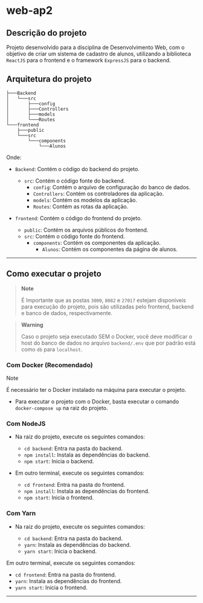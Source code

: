 # web-ap2

## Descrição do projeto

Projeto desenvolvido para a disciplina de Desenvolvimento Web, com o objetivo de criar um sistema de cadastro de alunos, utilizando a biblioteca ``ReactJS`` para o frontend e o framework ``ExpressJS`` para o backend.

## Arquitetura do projeto

```shell
├───Backend
│   └───src
│       ├───config
│       ├───Controllers
│       ├───models
│       └───Routes
└───frontend
    ├───public
    └───src
        └───components
            └───Alunos            
```

Onde:

- ``Backend``: Contém o código do backend do projeto.
    - ``src``: Contém o código fonte do backend.
        - ``config``: Contém o arquivo de configuração do banco de dados.
        - ``Controllers``: Contém os controladores da aplicação.
        - ``models``: Contém os modelos da aplicação.
        - ``Routes``: Contém as rotas da aplicação.

- ``frontend``: Contém o código do frontend do projeto.
    - ``public``: Contém os arquivos públicos do frontend.
    - ``src``: Contém o código fonte do frontend.
        - ``components``: Contém os componentes da aplicação.
            - ``Alunos``: Contém os componentes da página de alunos.

---

## Como executar o projeto

> **Note**
>
> É Importante que as postas ``3000``, ``8082`` e ``27017`` estejam disponíveis para execução do projeto, pois são utilizadas pelo frontend, backend e banco de dados, respectivamente.

> **Warning**
>
> Caso o projeto seja executado SEM o Docker, você deve modificar o host do banco de dados no arquivo ``backend/.env`` que por padrão está como ``db`` para ``localhost``.

### Com Docker (Recomendado)

>[!NOTE]
>
> É necessário ter o Docker instalado na máquina para executar o projeto.

- Para executar o projeto com o Docker, basta executar o comando ``docker-compose up`` na raiz do projeto.

### Com NodeJS

- Na raiz do projeto, execute os seguintes comandos:

    - ``cd backend``: Entra na pasta do backend.
    - ``npm install``: Instala as dependências do backend.
    - ``npm start``: Inicia o backend.

- Em outro terminal, execute os seguintes comandos:

    - ``cd frontend``: Entra na pasta do frontend.
    - ``npm install``: Instala as dependências do frontend.
    - ``npm start``: Inicia o frontend.


### Com Yarn

- Na raiz do projeto, execute os seguintes comandos:

    - ``cd backend``: Entra na pasta do backend.
    - ``yarn``: Instala as dependências do backend.
    - ``yarn start``: Inicia o backend.

Em outro terminal, execute os seguintes comandos:

- ``cd frontend``: Entra na pasta do frontend.
- ``yarn``: Instala as dependências do frontend.
- ``yarn start``: Inicia o frontend.


---





